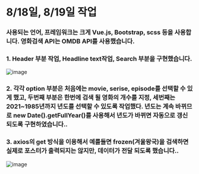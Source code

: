 # 8/18일, 8/19일 작업
### 사용되는 언어, 프레임워크는 크게 Vue.js, Bootstrap, scss 등을 사용합니다. 영화검색 API는 OMDB API를 사용했습니다.
### 1. Header 부분 작업, Headline text작업, Search 부분을 구현했습니다.
![image](https://user-images.githubusercontent.com/76980526/130034217-6b39d546-0100-4f01-bb89-766be63d3373.png)
### 2. 각각 option 부분은 처음에는 movie, serise, episode를 선택할 수 있게 했고, 두번째 부분은 한번에 검색 될 영화의 개수를 지정, 세번째는 2021~1985년까지 년도를 선택할 수 있도록 작업했다. 년도는 계속 바뀌므로 new Date().getFullYear()를 사용해서 년도가 바뀌면 자동으로 갱신되도록 구현하였습니다.. 
### 3. axios의 get 방식을 이용해서 예를들면 frozen(겨울왕국)을 검색하면 실제로 포스터가 출력되지는 않지만, 데이터가 전달 되도록 했습니다..
![image](https://user-images.githubusercontent.com/76980526/130035756-5b17a88e-9511-4007-bf9e-db5c1f631209.png)